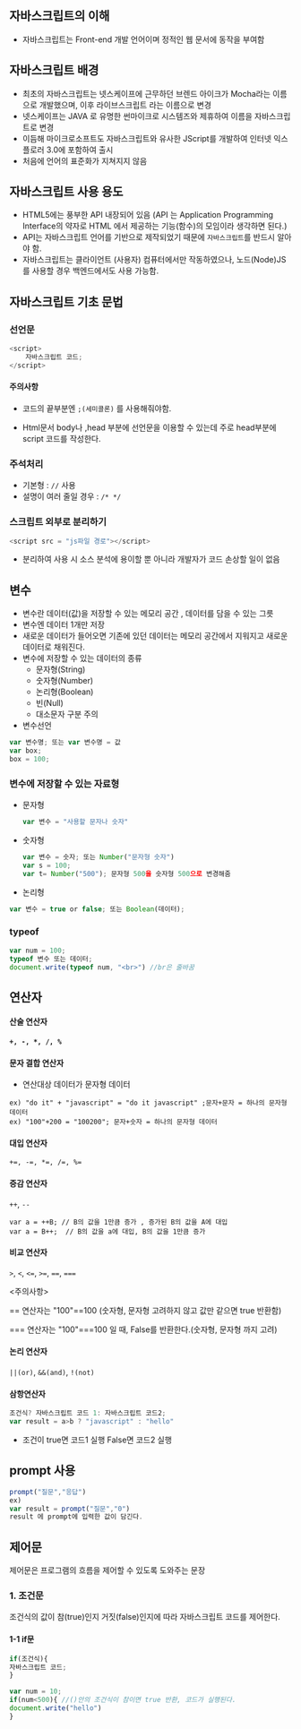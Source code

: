 ## 자바스크립트의 이해

- 자바스크립트는 Front-end 개발 언어이며 정적인 웹 문서에 동작을 부여함



## 자바스크립트 배경

- 최초의 자바스크립트는 넷스케이프에 근무하던 브렌드 아이크가 Mocha라는 이름으로 개발했으며, 이후 라이브스크립트 라는 이름으로 변경
- 넷스케이프는 JAVA 로 유명한 썬마이크로 시스템즈와 제휴하여 이름을 자바스크립트로 변경
- 이듬해 마이크로소프트도 자바스크립트와 유사한 JScript를 개발하여 인터넷 익스플로러 3.0에 포함하여 출시
- 처음에 언어의 표준화가 지쳐지지 않음 



## 자바스크립트 사용 용도

- HTML5에는 풍부한 API 내장되어 있음 (API 는 Application Programming Interface의 약자로 HTML 에서 제공하는 기능(함수)의 모임이라 생각하면 된다.)
- API는 자바스크립트 언어를 기반으로 제작되었기 때문에 `자바스크립트`를 반드시 알아야 함.
- 자바스크립트는 클라이언트 (사용자)  컴퓨터에서만 작동하였으나, 노드(Node)JS를 사용할 경우 백엔드에서도 사용 가능함. 



## 자바스크립트 기초 문법

### 선언문

``` js
<script>
	자바스크립트 코드;
</script>
```

#### 주의사항  

- 코드의 끝부분엔 `;(세미콜론)` 를 사용해줘야함.

- Html문서 body나 ,head 부분에 선언문을 이용할 수 있는데 주로 head부분에 script 코드를 작성한다.  



### 주석처리

- 기본형 :  `//` 사용 
- 설명이 여러 줄일 경우 : `/* */` 



### 스크립트 외부로 분리하기 

``` js
<script src = "js파일 경로"></script>
```

- 분리하여 사용 시 소스 분석에 용이할 뿐 아니라 개발자가 코드 손상할 일이 없음



## 변수

- 변수란 데이터(값)을 저장할 수 있는 메모리 공간 , 데이터를 담을 수 있는 그릇 
- 변수엔 데이터 1개만 저장
- 새로운 데이터가 들어오면 기존에 있던 데이터는 메모리 공간에서 지워지고 새로운 데이터로 채워진다.
- 변수에 저장할 수 있는 데이터의 종류 
  - 문자형(String)
  - 숫자형(Number)
  - 논리형(Boolean)
  - 빈(Null)
  - 대소문자 구분 주의
- 변수선언

``` js
var 변수명; 또는 var 변수명 = 값
var box;
box = 100;
```



### 변수에 저장할 수 있는 자료형

- 문자형

  ``` js
  var 변수 = "사용할 문자나 숫자"
  ```

- 숫자형

  ``` js
  var 변수 = 숫자; 또는 Number("문자형 숫자")
  var s = 100;
  var t= Number("500"); 문자형 500을 숫자형 500으로 변경해줌
  ```

- 논리형

``` js
var 변수 = true or false; 또는 Boolean(데이터);
```



### typeof

``` js
var num = 100;
typeof 변수 또는 데이터;
document.write(typeof num, "<br>") //br은 줄바꿈
```



## 연산자

####  산술 연산자

#### `+, -, *, /, %`



####  문자 결합 연산자

- 연산대상 데이터가 문자형 데이터

``` 
ex) "do it" + "javascript" = "do it javascript" ;문자+문자 = 하나의 문자형 데이터
ex) "100"+200 = "100200"; 문자+숫자 = 하나의 문자형 데이터
```





####  대입 연산자

`+=, -=, *=, /=, %=`



#### 증감 연산자

`++`, `--`

``` 
var a = ++B; // B의 값을 1만큼 증가 , 증가된 B의 값을 A에 대입
var a = B++;  // B의 값을 a에 대입, B의 값을 1만큼 증가 
```



#### 비교 연산자

`>`, `<`, `<=`, `>=`, `==`, `===`

<주의사항>  

== 연산자는 "100"==100 (숫자형, 문자형 고려하지 않고 값만 같으면 true 반환함)

=== 연산자는 "100"===100 일 때, False를 반환한다.(숫자형, 문자형 까지 고려)



#### 논리 연산자

`||(or)`, `&&(and)`, `!(not)`



#### 삼항연산자

``` js
조건식? 자바스크립트 코드 1: 자바스크립트 코드2;
var result = a>b ? "javascript" : "hello"
```

- 조건이 true면 코드1 실행 False면 코드2 실행



## prompt 사용

``` js
prompt("질문","응답")
ex)
var result = prompt("질문","0")
result 에 prompt에 입력한 값이 담긴다. 
```





## 제어문

제어문은 프로그램의 흐름을 제어할 수 있도록 도와주는 문장 



### 1. 조건문

조건식의 값이 참(true)인지 거짓(false)인지에 따라 자바스크립트 코드를 제어한다. 

#### 1-1 if문

``` js
if(조건식){
자바스크립트 코드;
}

var num = 10;
if(num<500){ //()안의 조건식이 참이면 true 반환, 코드가 실행된다.
document.write("hello")
}
```



